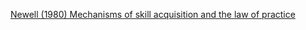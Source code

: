 [Newell (1980) Mechanisms of skill acquisition and the law of practice](http://repository.cmu.edu/cgi/viewcontent.cgi?article=3420&context=compsci)